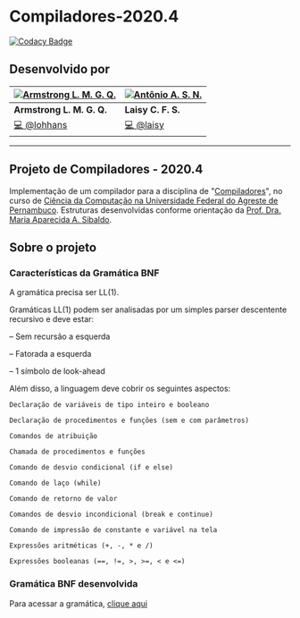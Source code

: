 
# Compiladores-2020.4

[![Codacy Badge](https://app.codacy.com/project/badge/Grade/b2473ced6948471386eb0d3564a336f2)](https://www.codacy.com/gh/lohhans/Compiladores-2020.4/dashboard?utm_source=github.com&amp;utm_medium=referral&amp;utm_content=lohhans/Compiladores-2020.4&amp;utm_campaign=Badge_Grade)

## Desenvolvido por

[![Armstrong L. M. G. Q.](https://avatars0.githubusercontent.com/u/30741312?s=64&v=4)](https://github.com/lohhans) |  [![Antônio A. S. N.](https://avatars1.githubusercontent.com/u/44072239?s=64&v=4)](https://github.com/laisy) |  
|-------------------|-------------------
| **Armstrong L. M. G. Q.** | **Laisy C. F. S.** |  |
| <a href="https://github.com/lohhans/Compiladores-2020.4/commits?author=lohhans" title="Code">💻 @lohhans</a> | <a href="https://github.com/lohhans/Compiladores-2020.4/commits?author=laisy" title="Code">💻 @laisy</a> |

---

## Projeto de Compiladores - 2020.4

Implementação de um compilador para a disciplina de "[Compiladores][COMP]", no curso de [Ciência da Computação na Universidade Federal do Agreste de Pernambuco][UFAPE]. Estruturas desenvolvidas conforme orientação da [Prof. Dra. Maria Aparecida A. Sibaldo][professora].

## Sobre o projeto

### Características da Gramática BNF

A gramática precisa ser LL(1).

Gramáticas LL(1) podem ser analisadas por um simples parser descentente recursivo e deve estar:

– Sem recursão a esquerda

– Fatorada a esquerda

– 1 símbolo de look-ahead

Além disso, a linguagem deve cobrir os seguintes aspectos:

    Declaração de variáveis de tipo inteiro e booleano

    Declaração de procedimentos e funções (sem e com parâmetros)

    Comandos de atribuição

    Chamada de procedimentos e funções

    Comando de desvio condicional (if e else)

    Comando de laço (while)

    Comando de retorno de valor

    Comandos de desvio incondicional (break e continue)

    Comando de impressão de constante e variável na tela

    Expressões aritméticas (+, -, * e /)

    Expressões booleanas (==, !=, >, >=, < e <=)

### Gramática BNF desenvolvida

Para acessar a gramática, [clique aqui][GRAM]

<!-- Links -->
[COMP]: https://sites.google.com/site/maasibaldo/home/compiladores-uag-ufrpe
[UFAPE]: http://www.ufape.edu.br/br/node/409
[professora]: https://sites.google.com/site/maasibaldo/home
[GRAM]: https://github.com/lohhans/Compiladores-2020.4/blob/main/Gram%C3%A1tica.bnf
